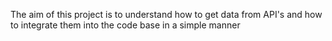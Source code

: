 The aim of this project is to understand how to get data from API's and how to integrate them into the code base in a simple manner